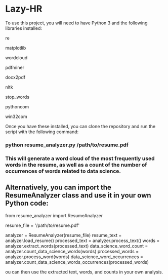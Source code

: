 # Lazy-HR

To use this project, you will need to have Python 3 and the following libraries installed:

re

matplotlib

wordcloud

pdfminer

docx2pdf

nltk

stop_words

pythoncom

win32com

Once you have these installed, you can clone the repository and run the script with the following command:

### python resume_analyzer.py /path/to/resume.pdf

### This will generate a word cloud of the most frequently used words in the resume, as well as a count of the number of occurrences of words related to data science.

## Alternatively, you can import the ResumeAnalyzer class and use it in your own Python code:


from resume_analyzer import ResumeAnalyzer

resume_file = '/path/to/resume.pdf'

analyzer = ResumeAnalyzer(resume_file)
resume_text = analyzer.load_resume()
processed_text = analyzer.process_text()
words = analyzer.extract_words(processed_text)
data_science_word_count = analyzer.count_data_science_words(words)
processed_words = analyzer.process_word(words)
data_science_word_occurrences = analyzer.count_data_science_words_occurrences(processed_words)


ou can then use the extracted text, words, and counts in your own analysis.
